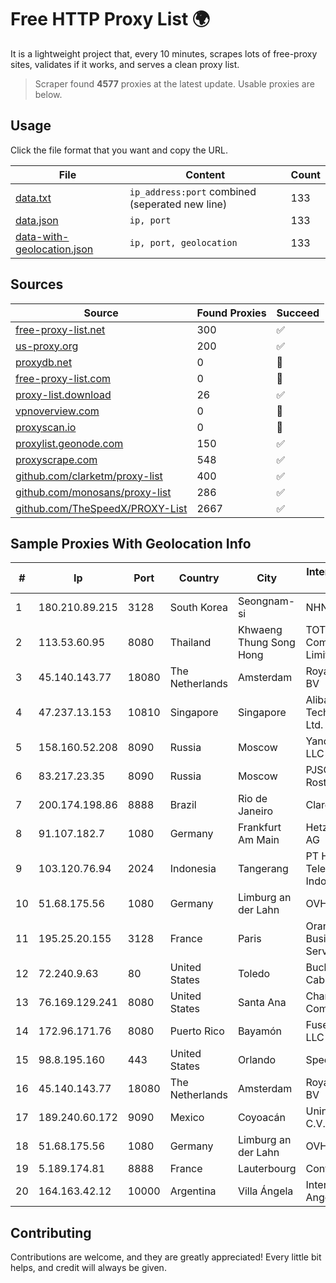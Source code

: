 
# Free HTTP Proxy List 🌍

It is a lightweight project that, every 10 minutes, scrapes lots of free-proxy sites, validates if it works, and serves a clean proxy list.


> Scraper found **4577** proxies at the latest update. Usable proxies are below.

## Usage

Click the file format that you want and copy the URL.


|File|Content|Count|
|----|-------|-----|
|[data.txt](https://raw.githubusercontent.com/themiralay/Proxy-List-World/master/data.txt)|`ip_address:port` combined (seperated new line)|133|
|[data.json](https://raw.githubusercontent.com/themiralay/Proxy-List-World/master/data.json)|`ip, port`|133|
|[data-with-geolocation.json](https://raw.githubusercontent.com/themiralay/Proxy-List-World/master/data-with-geolocation.json)|`ip, port, geolocation`|133|

## Sources

|Source|Found Proxies|Succeed|
|------|-------------|-------|
|[free-proxy-list.net](https://free-proxy-list.net)|300|✅|
|[us-proxy.org](https://www.us-proxy.org)|200|✅|
|[proxydb.net](http://proxydb.net)|0|🚫|
|[free-proxy-list.com](https://free-proxy-list.com/?page=&port=&type%5B%5D=http&type%5B%5D=https&up_time=0&search=Search)|0|🚫|
|[proxy-list.download](https://www.proxy-list.download/HTTP)|26|✅|
|[vpnoverview.com](https://vpnoverview.com/privacy/anonymous-browsing/free-proxy-servers)|0|🚫|
|[proxyscan.io](https://www.proxyscan.io)|0|🚫|
|[proxylist.geonode.com](https://proxylist.geonode.com/api/proxy-list?limit=300&page=1&sort_by=lastChecked&sort_type=desc&protocols=http,https)|150|✅|
|[proxyscrape.com](https://api.proxyscrape.com/v2/?request=displayproxies&protocol=http&timeout=10000&country=all&ssl=all&anonymity=all)|548|✅|
|[github.com/clarketm/proxy-list](https://raw.githubusercontent.com/clarketm/proxy-list/master/proxy-list-raw.txt)|400|✅|
|[github.com/monosans/proxy-list](https://raw.githubusercontent.com/monosans/proxy-list/main/proxies/http.txt)|286|✅|
|[github.com/TheSpeedX/PROXY-List](https://raw.githubusercontent.com/TheSpeedX/PROXY-List/master/http.txt)|2667|✅|


## Sample Proxies With Geolocation Info

|#|Ip|Port|Country|City|Internet Service Provider|
|-|--|----|-------|----|-------------------------|
|1|180.210.89.215|3128|South Korea|Seongnam-si|NHNCLOUD|
|2|113.53.60.95|8080|Thailand|Khwaeng Thung Song Hong|TOT Public Company Limited|
|3|45.140.143.77|18080|The Netherlands|Amsterdam|RoyaleHosting BV|
|4|47.237.13.153|10810|Singapore|Singapore|Alibaba (US) Technology Co., Ltd.|
|5|158.160.52.208|8090|Russia|Moscow|Yandex.Cloud LLC|
|6|83.217.23.35|8090|Russia|Moscow|PJSC Rostelecom|
|7|200.174.198.86|8888|Brazil|Rio de Janeiro|Claro S.A|
|8|91.107.182.7|1080|Germany|Frankfurt Am Main|Hetzner Online AG|
|9|103.120.76.94|2024|Indonesia|Tangerang|PT Haci Telekomunikasi Indonesia|
|10|51.68.175.56|1080|Germany|Limburg an der Lahn|OVH SAS|
|11|195.25.20.155|3128|France|Paris|Orange Business Services|
|12|72.240.9.63|80|United States|Toledo|Buckeye Cablevision, Inc.|
|13|76.169.129.241|8080|United States|Santa Ana|Charter Communications|
|14|172.96.171.76|8080|Puerto Rico|Bayamón|Fuse Telecom LLC|
|15|98.8.195.160|443|United States|Orlando|Spectrum|
|16|45.140.143.77|18080|The Netherlands|Amsterdam|RoyaleHosting BV|
|17|189.240.60.172|9090|Mexico|Coyoacán|Uninet S.A. de C.V.|
|18|51.68.175.56|1080|Germany|Limburg an der Lahn|OVH SAS|
|19|5.189.174.81|8888|France|Lauterbourg|Contabo GmbH|
|20|164.163.42.12|10000|Argentina|Villa Ángela|Interret Villa Angela SRL|



## Contributing

Contributions are welcome, and they are greatly appreciated! Every
little bit helps, and credit will always be given.

